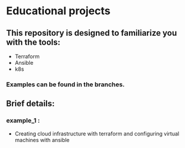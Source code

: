  # Educational projects
 ## This repository is designed to familiarize you with the tools:
- Terraform
- Ansible
- k8s

### Examples can be found in the branches.
## Brief details:
### example_1 :
- Creating cloud infrastructure with terraform and configuring virtual machines with ansible